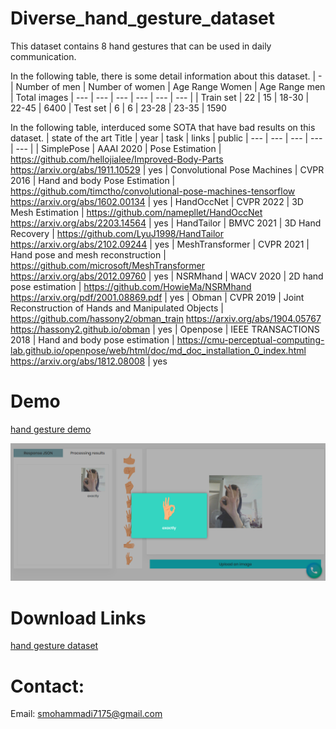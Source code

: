 # Diverse_hand_gesture_dataset

This dataset contains 8 hand gestures that can be used in daily communication. 

In the following table, there is some detail information about this dataset.
| - | Number of men | Number of women | Age Range Women | Age Range men | Total images
| --- | --- | --- | --- | --- | --- |
| Train set | 22 | 15 | 18-30 | 22-45 | 6400
| Test set | 6 | 6 | 23-28 | 23-35 | 1590 

In the following table, interduced some SOTA that have bad results on this dataset.
| state of the art Title  | year | task | links | public
| --- | --- | --- | --- | --- |
| SimplePose | AAAI 2020 | Pose Estimation | https://github.com/hellojialee/Improved-Body-Parts https://arxiv.org/abs/1911.10529 | yes
| Convolutional Pose Machines | CVPR 2016 | Hand and body Pose Estimation | https://github.com/timctho/convolutional-pose-machines-tensorflow https://arxiv.org/abs/1602.00134 | yes
| HandOccNet | CVPR 2022 | 3D Mesh Estimation | https://github.com/namepllet/HandOccNet https://arxiv.org/abs/2203.14564 | yes
| HandTailor | BMVC 2021 | 3D Hand Recovery | https://github.com/LyuJ1998/HandTailor https://arxiv.org/abs/2102.09244 | yes
| MeshTransformer	| CVPR 2021 | Hand pose and mesh reconstruction	| https://github.com/microsoft/MeshTransformer https://arxiv.org/abs/2012.09760 | yes
| NSRMhand | WACV 2020 | 2D hand pose estimation |	https://github.com/HowieMa/NSRMhand https://arxiv.org/pdf/2001.08869.pdf | yes
| Obman	| CVPR 2019 | Joint Reconstruction of Hands and Manipulated Objects	|	https://github.com/hassony2/obman_train https://arxiv.org/abs/1904.05767 https://hassony2.github.io/obman | yes
| Openpose | IEEE TRANSACTIONS 2018 | Hand and body pose estimation	|	https://cmu-perceptual-computing-lab.github.io/openpose/web/html/doc/md_doc_installation_0_index.html https://arxiv.org/abs/1812.08008 | yes

# Demo

[hand gesture demo](http://shenasa.ai/service/59/hand-gesture-recognition)

![alt text](https://github.com/smohammadi96/Diverse_hand_gesture_dataset/blob/main/results/demo.PNG)

# Download Links
[hand gesture dataset](http://shenasa-ai.ir/Diverse_hand_gesture_dataset.zip)


# Contact:

Email: smohammadi7175@gmail.com


